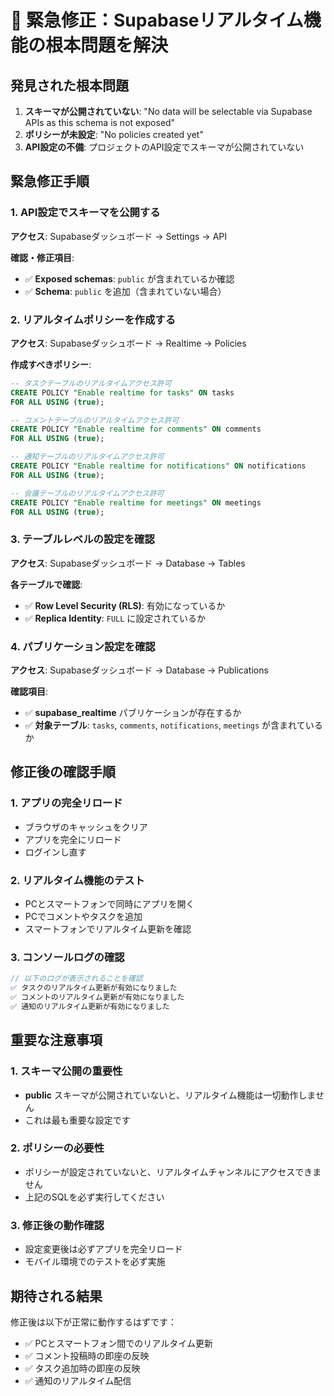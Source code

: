 # 🚨 緊急修正：Supabaseリアルタイム機能の根本問題を解決

## 発見された根本問題
1. **スキーマが公開されていない**: "No data will be selectable via Supabase APIs as this schema is not exposed"
2. **ポリシーが未設定**: "No policies created yet"
3. **API設定の不備**: プロジェクトのAPI設定でスキーマが公開されていない

## 緊急修正手順

### 1. API設定でスキーマを公開する
**アクセス**: Supabaseダッシュボード → Settings → API

**確認・修正項目**:
- ✅ **Exposed schemas**: `public` が含まれているか確認
- ✅ **Schema**: `public` を追加（含まれていない場合）

### 2. リアルタイムポリシーを作成する
**アクセス**: Supabaseダッシュボード → Realtime → Policies

**作成すべきポリシー**:
```sql
-- タスクテーブルのリアルタイムアクセス許可
CREATE POLICY "Enable realtime for tasks" ON tasks
FOR ALL USING (true);

-- コメントテーブルのリアルタイムアクセス許可
CREATE POLICY "Enable realtime for comments" ON comments
FOR ALL USING (true);

-- 通知テーブルのリアルタイムアクセス許可
CREATE POLICY "Enable realtime for notifications" ON notifications
FOR ALL USING (true);

-- 会議テーブルのリアルタイムアクセス許可
CREATE POLICY "Enable realtime for meetings" ON meetings
FOR ALL USING (true);
```

### 3. テーブルレベルの設定を確認
**アクセス**: Supabaseダッシュボード → Database → Tables

**各テーブルで確認**:
- ✅ **Row Level Security (RLS)**: 有効になっているか
- ✅ **Replica Identity**: `FULL` に設定されているか

### 4. パブリケーション設定を確認
**アクセス**: Supabaseダッシュボード → Database → Publications

**確認項目**:
- ✅ **supabase_realtime** パブリケーションが存在するか
- ✅ **対象テーブル**: `tasks`, `comments`, `notifications`, `meetings` が含まれているか

## 修正後の確認手順

### 1. アプリの完全リロード
- ブラウザのキャッシュをクリア
- アプリを完全にリロード
- ログインし直す

### 2. リアルタイム機能のテスト
- PCとスマートフォンで同時にアプリを開く
- PCでコメントやタスクを追加
- スマートフォンでリアルタイム更新を確認

### 3. コンソールログの確認
```javascript
// 以下のログが表示されることを確認
✅ タスクのリアルタイム更新が有効になりました
✅ コメントのリアルタイム更新が有効になりました
✅ 通知のリアルタイム更新が有効になりました
```

## 重要な注意事項

### 1. スキーマ公開の重要性
- **public** スキーマが公開されていないと、リアルタイム機能は一切動作しません
- これは最も重要な設定です

### 2. ポリシーの必要性
- ポリシーが設定されていないと、リアルタイムチャンネルにアクセスできません
- 上記のSQLを必ず実行してください

### 3. 修正後の動作確認
- 設定変更後は必ずアプリを完全リロード
- モバイル環境でのテストを必ず実施

## 期待される結果

修正後は以下が正常に動作するはずです：
- ✅ PCとスマートフォン間でのリアルタイム更新
- ✅ コメント投稿時の即座の反映
- ✅ タスク追加時の即座の反映
- ✅ 通知のリアルタイム配信
